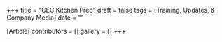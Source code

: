 +++
title = "CEC Kitchen Prep"
draft = false
tags = [Training, Updates, & Company Media]
date = ""

[Article]
contributors = []
gallery = []
+++